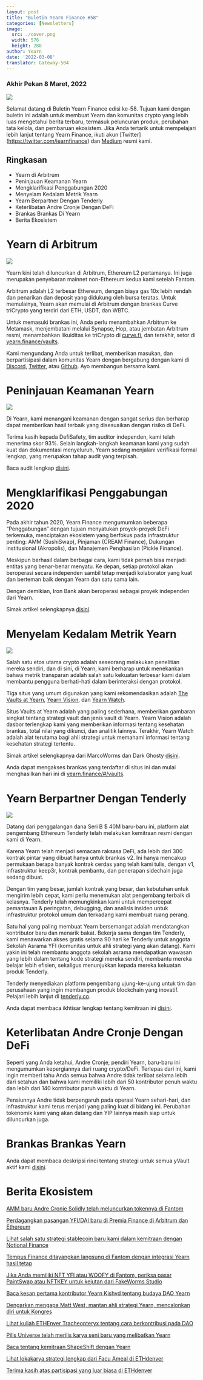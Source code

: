 ```yaml
---
layout: post
title: "Buletin Yearn Finance #58"
categories: [Newsletters]
image:
  src: ./cover.png
  width: 576
  height: 288
author: Yearn
date: '2022-03-08'
translator: Gateway-504
---
```


### Akhir Pekan 8 Maret, 2022

![](./image1.png?w=1456&h=733)

Selamat datang di Buletin Yearn Finance edisi ke-58. Tujuan kami dengan buletin ini adalah untuk membuat Yearn dan komunitas crypto yang lebih luas mengetahui berita terbaru, termasuk peluncuran produk, perubahan tata kelola, dan pembaruan ekosistem. Jika Anda tertarik untuk mempelajari lebih lanjut tentang Yearn Finance, ikuti akun [Twitter] (https://twitter.com/iearnfinance) dan [Medium](https://medium.com/iearn) resmi kami.

## Ringkasan

- Yearn di Arbitrum
- Peninjauan Keamanan Yearn
- Mengklarifikasi Penggabungan 2020
- Menyelam Kedalam Metrik Yearn
- Yearn Berpartner Dengan Tenderly
- Keterlibatan Andre Cronje Dengan DeFi
- Brankas Brankas Di Yearn 
- Berita Ekosistem

# Yearn di Arbitrum

![](./image2.jpg?w=1000&h=1000)

Yearn kini telah diluncurkan di Arbitrum, Ethereum L2 pertamanya. Ini juga merupakan penyebaran mainnet non-Ethereum kedua kami setelah Fantom.

Arbitrum adalah L2 terbesar Ethereum, dengan biaya gas 10x lebih rendah dan penarikan dan deposit yang didukung oleh bursa teratas. Untuk memulainya, Yearn akan memulai di Arbitrum dengan brankas Curve triCrypto yang terdiri dari ETH, USDT, dan WBTC.

Untuk memasuki brankas ini, Anda perlu menambahkan Arbitrum ke Metamask, menjembatani melalui Synapse, Hop, atau jembatan Arbitrum resmi, menambahkan likuiditas ke triCrypto di [curve.fi](https://arbitrum.curve.fi/), dan terakhir, setor di [yearn.finance/vaults](http://yearn.finance/vaults).

Kami mengundang Anda untuk terlibat, memberikan masukan, dan berpartisipasi dalam komunitas Yearn dengan bergabung dengan kami di [Discord](https://discord.gg/8rF374XkXy), [Twitter](http://twitter.com/iearnfinance), atau [Github](http://github.com/yearn). Ayo membangun bersama kami.

# Peninjauan Keamanan Yearn

![](./image3.jpg?w=1000&h=563)

Di Yearn, kami menangani keamanan dengan sangat serius dan berharap dapat memberikan hasil terbaik yang disesuaikan dengan risiko di DeFi.

Terima kasih kepada DefiSafety, tim auditor independen, kami telah menerima skor 93%. Selain langkah-langkah keamanan kami yang sudah kuat dan dokumentasi menyeluruh, Yearn sedang menjalani verifikasi formal lengkap, yang merupakan tahap audit yang terpisah.

Baca audit lengkap [disini](https://www.defisafety.com/pqrs/354).

# Mengklarifikasi Penggabungan 2020

Pada akhir tahun 2020, Yearn Finance mengumumkan beberapa “Penggabungan” dengan tujuan menyatukan proyek-proyek DeFi terkemuka, menciptakan ekosistem yang berfokus pada infrastruktur penting: AMM (SushiSwap), Pinjaman (CREAM Finance), Dukungan institusional (Akropolis), dan Manajemen Penghasilan (Pickle Finance).

Meskipun berhasil dalam berbagai cara, kami tidak pernah bisa menjadi entitas yang benar-benar menyatu. Ke depan, setiap protokol akan beroperasi secara independen sambil tetap menjadi kolaborator yang kuat dan berteman baik dengan Yearn dan satu sama lain.

Dengan demikian, Iron Bank akan beroperasi sebagai proyek independen dari Yearn.

Simak artikel selengkapnya [disini](https://medium.com/iearn/clarifying-2020-mergers-an-independent-iron-bank-a6f8f3f4c25e).

# Menyelam Kedalam Metrik Yearn

![](./image4.png?w=1400&h=625)

Salah satu etos utama crypto adalah seseorang melakukan penelitian mereka sendiri, dan di sini, di Yearn, kami berharap untuk menekankan bahwa metrik transparan adalah salah satu kekuatan terbesar kami dalam membantu pengguna berhati-hati dalam berinteraksi dengan protokol.

Tiga situs yang umum digunakan yang kami rekomendasikan adalah [The Vaults at Yearn](https://vaults.yearn.finance/), [Yearn Vision](https://yearn.vision/), dan [Yearn Watch](https://yearn.watch/).

Situs Vaults at Yearn adalah yang paling sederhana, memberikan gambaran singkat tentang strategi vault dan jenis vault di Yearn. Yearn Vision adalah dasbor terlengkap kami yang memberikan informasi tentang kesehatan brankas, total nilai yang dikunci, dan analitik lainnya. Terakhir, Yearn Watch adalah alat terutama bagi ahli strategi untuk memahami informasi tentang kesehatan strategi tertentu.

Simak artikel selengkapnya dari MarcoWorms dan Dark Ghosty [disini](https://medium.com/iearn/diving-into-yearn-metrics-8c3fb0520927).

Anda dapat mengakses brankas yang terdaftar di situs ini dan mulai menghasilkan hari ini di [yearn.finance/#/vaults](https://yearn.finance/#/vaults).

# Yearn Berpartner Dengan Tenderly

![](./image5.png?w=1400&h=670)

Datang dari penggalangan dana Seri B $ 40M baru-baru ini, platform alat pengembang Ethereum Tenderly telah melakukan kemitraan resmi dengan kami di Yearn.

Karena Yearn telah menjadi semacam raksasa DeFi, ada lebih dari 300 kontrak pintar yang dibuat hanya untuk brankas v2. Ini hanya mencakup permukaan berapa banyak kontrak cerdas yang telah kami tulis, dengan v1, infrastruktur keep3r, kontrak pembantu, dan penerapan sidechain juga sedang dibuat.

Dengan tim yang besar, jumlah kontrak yang besar, dan kebutuhan untuk mengirim lebih cepat, kami perlu menemukan alat pengembang terbaik di kelasnya. Tenderly telah memungkinkan kami untuk mempercepat pemantauan & peringatan, debugging, dan analisis insiden untuk infrastruktur protokol umum dan terkadang kami membuat ruang perang.

Satu hal yang paling membuat Yearn bersemangat adalah mendatangkan kontributor baru dan menarik bakat. Bekerja sama dengan tim Tenderly, kami menawarkan akses gratis selama 90 hari ke Tenderly untuk anggota Sekolah Asrama YFI (komunitas untuk ahli strategi yang akan datang). Kami yakin ini telah membantu anggota sekolah asrama mendapatkan wawasan yang lebih dalam tentang kode strategi mereka sendiri, membantu mereka belajar lebih efisien, sekaligus menunjukkan kepada mereka kekuatan produk Tenderly.

Tenderly menyediakan platform pengembang ujung-ke-ujung untuk tim dan perusahaan yang ingin membangun produk blockchain yang inovatif. Pelajari lebih lanjut di [tenderly.co](https://tenderly.co/).

Anda dapat membaca ikhtisar lengkap tentang kemitraan ini [disini](https://medium.com/iearn/yearn-finance-partners-with-tenderly-to-supercharge-development-debugging-incident-analysis-6489260298a5).

# Keterlibatan Andre Cronje Dengan DeFi

Seperti yang Anda ketahui, Andre Cronje, pendiri Yearn, baru-baru ini mengumumkan kepergiannya dari ruang crypto/DeFi. Terlepas dari ini, kami ingin memberi tahu Anda semua bahwa Andre tidak terlibat selama lebih dari setahun dan bahwa kami memiliki lebih dari 50 kontributor penuh waktu dan lebih dari 140 kontributor paruh waktu di Yearn.

Pensiunnya Andre tidak berpengaruh pada operasi Yearn sehari-hari, dan infrastruktur kami terus menjadi yang paling kuat di bidang ini. Perubahan tokenomik kami yang akan datang dan YIP lainnya masih siap untuk diluncurkan juga.

# Brankas Brankas Yearn 

Anda dapat membaca deskripsi rinci tentang strategi untuk semua yVault aktif kami [disini](https://medium.com/yearn-state-of-the-vaults/the-vaults-at-yearn-9237905ffed3).


# Berita Ekosistem

[AMM baru Andre Cronje Solidly telah meluncurkan tokennya di Fantom](https://solidly.exchange/)

[Perdagangkan pasangan YFI/DAI baru di Premia Finance di Arbitrum dan Ethereum](https://twitter.com/PremiaFinance/status/1497313221123837959)

[Lihat salah satu strategi stablecoin baru kami dalam kemitraan dengan Notional Finance](https://twitter.com/teddywoodward/status/1497229571799801865)

[Tempus Finance ditayangkan langsung di Fantom dengan integrasi Yearn hasil tetap](https://twitter.com/TempusFinance/status/1495747382285377538)

[Jika Anda memiliki NFT YFI atau WOOFY di Fantom, periksa pasar PaintSwap atau NFTKEY untuk kejutan dari FakeWorms Studio](https://twitter.com/MarcoWorms/status/1497601119220076544)

[Baca kesan pertama kontributor Yearn Kishvd tentang budaya DAO Yearn](https://kishvd.medium.com/my-first-impressions-of-being-a-contributor-at-yearn-e154743b9cd5)

[Dengarkan mengapa Matt West, mantan ahli strategi Yearn, mencalonkan diri untuk Kongres](https://twitter.com/DeFi_Dad/status/1496568281070776321?s=20&t=FA6P4ib_P1NZz_lmoXxvSw)

[Lihat kuliah ETHEnver Tracheopteryx tentang cara berkontribusi pada DAO](https://youtu.be/anDAtWrhDnE)

[Pills Universe telah merilis karya seni baru yang melibatkan Yearn](https://twitter.com/pillsuniverse/status/1494343761022918658)

[Baca tentang kemitraan ShapeShift dengan Yearn](https://medium.com/@ShapeShift.com/what-is-yearn-shapeshifts-partnership-with-yearn-finance-a94985af1b09)

[Lihat lokakarya strategi lengkap dari Facu Ameal di ETHdenver](https://www.youtube.com/watch?v=6og7NV7lzUk&feature=youtu.be)

[Terima kasih atas partisipasi yang luar biasa di ETHdenver](https://twitter.com/iearnfinance/status/1496568330546782208?s=20&t=FA6P4ib_P1NZz_lmoXxvSw)
